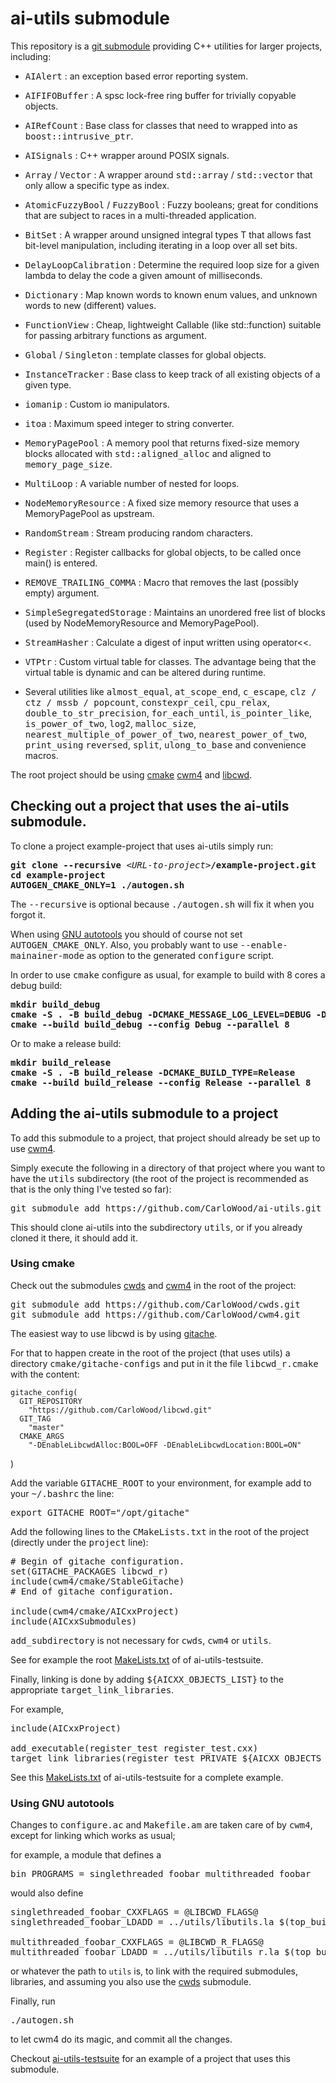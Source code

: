# ai-utils submodule

This repository is a [git submodule](https://git-scm.com/book/en/v2/Git-Tools-Submodules)
providing C++ utilities for larger projects, including:

* <tt>AIAlert</tt> : an exception based error reporting system.
* <tt>AIFIFOBuffer</tt> : A spsc lock-free ring buffer for trivially copyable objects.
* <tt>AIRefCount</tt> : Base class for classes that need to wrapped into as <tt>boost::intrusive\_ptr</tt>.
* <tt>AISignals</tt> : C++ wrapper around POSIX signals.
* <tt>Array</tt> / <tt>Vector</tt> : A wrapper around <tt>std::array</tt> / <tt>std::vector</tt> that only allow a specific type as index.
* <tt>AtomicFuzzyBool</tt> / <tt>FuzzyBool</tt> : Fuzzy booleans; great for conditions that are subject to races in a multi-threaded application.
* <tt>BitSet<T></tt> : A wrapper around unsigned integral types T that allows fast bit-level manipulation, including iterating in a loop over all set bits.
* <tt>DelayLoopCalibration</tt> : Determine the required loop size for a given lambda to delay the code a given amount of milliseconds.
* <tt>Dictionary</tt> : Map known words to known enum values, and unknown words to new (different) values.
* <tt>FunctionView</tt> : Cheap, lightweight Callable (like std::function) suitable for passing arbitrary functions as argument.
* <tt>Global</tt> / <tt>Singleton</tt> : template classes for global objects.
* <tt>InstanceTracker</tt> : Base class to keep track of all existing objects of a given type.
* <tt>iomanip</tt> : Custom io manipulators.
* <tt>itoa</tt> : Maximum speed integer to string converter.
* <tt>MemoryPagePool</tt> : A memory pool that returns fixed-size memory blocks allocated with <tt>std::aligned\_alloc</tt> and aligned to <tt>memory\_page\_size</tt>.
* <tt>MultiLoop</tt> : A variable number of nested for loops.
* <tt>NodeMemoryResource</tt> : A fixed size memory resource that uses a MemoryPagePool as upstream.
* <tt>RandomStream</tt> : Stream producing random characters.
* <tt>Register</tt> : Register callbacks for global objects, to be called once main() is entered.
* <tt>REMOVE\_TRAILING\_COMMA</tt> : Macro that removes the last (possibly empty) argument.
* <tt>SimpleSegregatedStorage</tt> : Maintains an unordered free list of blocks (used by NodeMemoryResource and MemoryPagePool).
* <tt>StreamHasher</tt> : Calculate a digest of input written using operator<<.
* <tt>VTPtr</tt> : Custom virtual table for classes. The advantage being that the virtual table is dynamic and can be altered during runtime.

* Several utilities like <tt>almost\_equal</tt>, <tt>at\_scope\_end</tt>, <tt>c\_escape</tt>, <tt>clz / ctz / mssb / popcount</tt>,
  <tt>constexpr\_ceil</tt>, <tt>cpu\_relax</tt>, <tt>double\_to\_str\_precision</tt>, <tt>for\_each\_until</tt>,
  <tt>is\_pointer\_like</tt>, <tt>is\_power\_of\_two</tt>, <tt>log2</tt>, <tt>malloc\_size</tt>,
  <tt>nearest\_multiple\_of\_power\_of\_two</tt>, <tt>nearest\_power\_of\_two</tt>, <tt>print\_using</tt> <tt>reversed</tt>,
  <tt>split</tt>, <tt>ulong\_to\_base</tt> and convenience macros.

The root project should be using
[cmake](https://cmake.org/overview/)
[cwm4](https://github.com/CarloWood/cwm4) and
[libcwd](https://github.com/CarloWood/libcwd).

## Checking out a project that uses the ai-utils submodule.

To clone a project example-project that uses ai-utils simply run:

<pre>
<b>git clone --recursive</b> &lt;<i>URL-to-project</i>&gt;<b>/example-project.git</b>
<b>cd example-project</b>
<b>AUTOGEN_CMAKE_ONLY=1 ./autogen.sh</b>
</pre>

The <tt>--recursive</tt> is optional because <tt>./autogen.sh</tt> will fix
it when you forgot it.

When using [GNU autotools](https://en.wikipedia.org/wiki/GNU_Autotools) you should of course
not set <tt>AUTOGEN\_CMAKE\_ONLY</tt>. Also, you probably want to use <tt>--enable-mainainer-mode</tt>
as option to the generated <tt>configure</tt> script.

In order to use <tt>cmake</tt> configure as usual, for example to build with 8 cores a debug build:

<pre>
<b>mkdir build_debug</b>
<b>cmake -S . -B build_debug -DCMAKE_MESSAGE_LOG_LEVEL=DEBUG -DCMAKE_BUILD_TYPE=Debug -DCMAKE_VERBOSE_MAKEFILE=ON -DEnableDebugGlobal:BOOL=OFF</b>
<b>cmake --build build_debug --config Debug --parallel 8</b>
</pre>

Or to make a release build:

<pre>
<b>mkdir build_release</b>
<b>cmake -S . -B build_release -DCMAKE_BUILD_TYPE=Release</b>
<b>cmake --build build_release --config Release --parallel 8</b>
</pre>

## Adding the ai-utils submodule to a project

To add this submodule to a project, that project should already
be set up to use [cwm4](https://github.com/CarloWood/cwm4).

Simply execute the following in a directory of that project
where you want to have the <tt>utils</tt> subdirectory (the
root of the project is recommended as that is the only thing
I've tested so far):

<pre>
git submodule add https://github.com/CarloWood/ai-utils.git utils
</pre>

This should clone ai-utils into the subdirectory <tt>utils</tt>, or
if you already cloned it there, it should add it.

### Using cmake

Check out the submodules [cwds](https://github.com/CarloWood/cwds) and [cwm4](https://github.com/CarloWood/cwm4) in the root of the project:

<pre>
git submodule add https://github.com/CarloWood/cwds.git
git submodule add https://github.com/CarloWood/cwm4.git
</pre>

The easiest way to use libcwd is by using [gitache](https://github.com/CarloWood/gitache).

For that to happen create in the root of the project (that uses utils)
a directory <tt>cmake/gitache-configs</tt> and put in it the file <tt>libcwd\_r.cmake</tt>
with the content:

    gitache_config(
      GIT_REPOSITORY
        "https://github.com/CarloWood/libcwd.git"
      GIT_TAG
        "master"
      CMAKE_ARGS
        "-DEnableLibcwdAlloc:BOOL=OFF -DEnableLibcwdLocation:BOOL=ON"
   )

Add the variable <tt>GITACHE\_ROOT</tt> to your environment,
for example add to your <tt>~/.bashrc</tt> the line:

<pre>
export GITACHE_ROOT="/opt/gitache"
</pre>

Add the following lines to the <tt>CMakeLists.txt</tt> in the
root of the project (directly under the <tt>project</tt> line):

<pre>
# Begin of gitache configuration.
set(GITACHE_PACKAGES libcwd_r)
include(cwm4/cmake/StableGitache)
# End of gitache configuration.

include(cwm4/cmake/AICxxProject)
include(AICxxSubmodules)
</pre>

<tt>add\_subdirectory</tt> is not necessary for <tt>cwds</tt>, <tt>cwm4</tt> or <tt>utils</tt>.

See for example the root [MakeLists.txt](https://github.com/CarloWood/ai-utils-testsuite/blob/master/CMakeLists.txt) of of ai-utils-testsuite.

Finally, linking is done by adding <tt>${AICXX\_OBJECTS\_LIST}</tt> to
the appropriate <tt>target\_link\_libraries</tt>.

For example,

<pre>
include(AICxxProject)

add_executable(register_test register_test.cxx)
target_link_libraries(register_test PRIVATE ${AICXX_OBJECTS_LIST})
</pre>

See this [MakeLists.txt](https://github.com/CarloWood/ai-utils-testsuite/blob/master/src/CMakeLists.txt)
of ai-utils-testsuite for a complete example.

### Using GNU autotools

Changes to <tt>configure.ac</tt> and <tt>Makefile.am</tt>
are taken care of by <tt>cwm4</tt>, except for linking
which works as usual;

for example, a module that defines a

<pre>
bin_PROGRAMS = singlethreaded_foobar multithreaded_foobar
</pre>

would also define

<pre>
singlethreaded_foobar_CXXFLAGS = @LIBCWD_FLAGS@
singlethreaded_foobar_LDADD = ../utils/libutils.la $(top_builddir)/cwds/libcwds.la

multithreaded_foobar_CXXFLAGS = @LIBCWD_R_FLAGS@
multithreaded_foobar_LDADD = ../utils/libutils_r.la $(top_builddir)/cwds/libcwds_r.la
</pre>

or whatever the path to `utils` is, to link with the required submodules,
libraries, and assuming you also use the [cwds](https://github.com/CarloWood/cwds) submodule.

Finally, run

<pre>
./autogen.sh
</pre>

to let cwm4 do its magic, and commit all the changes.

Checkout [ai-utils-testsuite](https://github.com/CarloWood/ai-utils-testsuite)
for an example of a project that uses this submodule.

